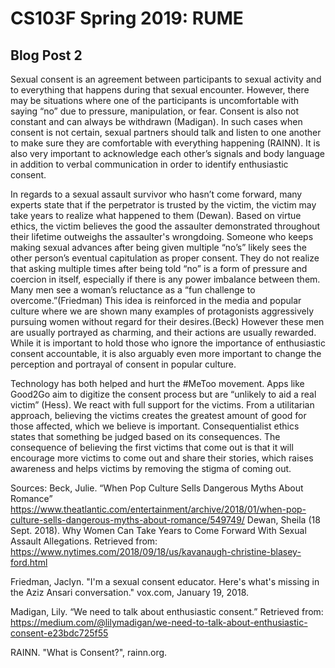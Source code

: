 # CS103F Spring 2019: RUME

## Blog Post 2

Sexual consent is an agreement between participants to sexual activity and to
everything that happens during that sexual encounter. However, there may be situations
where one of the participants is uncomfortable with saying “no” due to pressure, 
manipulation, or fear. Consent is also not constant and can always be withdrawn (Madigan). 
In such cases when consent is not certain, sexual partners should talk and listen to one 
another to make sure they are comfortable with everything happening (RAINN). It is also 
very important to acknowledge each other’s signals and body language in addition to 
verbal communication in order to identify enthusiastic consent. 

In regards to a sexual assault survivor who hasn’t come forward, many experts 
state that if the perpetrator is trusted by the victim, the victim may take years 
to realize what happened to them (Dewan). Based on virtue ethics, the victim believes
 the good the assaulter demonstrated throughout their lifetime outweighs the assaulter's
 wrongdoing. Someone who keeps making sexual advances after being given multiple
 “no’s” likely sees the other person’s eventual capitulation as proper consent. They
 do not realize that asking multiple times after being told “no” is a form of
 pressure and coercion in itself, especially if there is any power imbalance between 
them. Many men see a woman’s reluctance as a “fun challenge to overcome.”(Friedman)
 This idea is reinforced in the media and popular culture where we are shown many
 examples of protagonists aggressively pursuing women without regard for their
 desires.(Beck) However these men are usually portrayed as charming, and their actions 
are usually rewarded. While it is important to hold those who ignore the importance of
enthusiastic consent accountable, it is also arguably even more important to change 
the perception and portrayal of consent in popular culture.

Technology has both helped and hurt the #MeToo movement. Apps like Good2Go
aim to digitize the consent process but are “unlikely to aid a real victim” (Hess). 
We react with full support for the victims. From a utilitarian approach, believing
 the victims creates the greatest amount of good for those affected, which we believe 
is important. Consequentialist ethics states that something be judged based on its consequences.
 The consequence of believing the first victims that come out is that it will encourage more victims 
to come out and share their stories, which raises awareness and helps victims by removing 
the stigma of coming out. 


Sources:
Beck, Julie. “When Pop Culture Sells Dangerous Myths About Romance” https://www.theatlantic.com/entertainment/archive/2018/01/when-pop-culture-sells-dangerous-myths-about-romance/549749/
Dewan, Sheila (18 Sept. 2018). Why Women Can Take Years to Come Forward With Sexual Assault Allegations. Retrieved from: https://www.nytimes.com/2018/09/18/us/kavanaugh-christine-blasey-ford.html


Friedman, Jaclyn. "I'm a sexual consent educator. Here's what's missing in the Aziz Ansari conversation." vox.com, January 19, 2018.


Madigan, Lily. “We need to talk about enthusiastic consent.” Retrieved from:
https://medium.com/@lilymadigan/we-need-to-talk-about-enthusiastic-consent-e23bdc725f55


RAINN. "What is Consent?", rainn.org.

